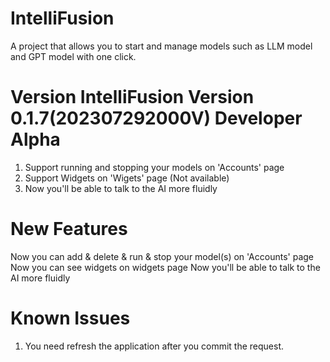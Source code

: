 # IntelliFusion
A project that allows you to start and manage models such as LLM model and GPT model with one click.

# Version IntelliFusion Version 0.1.7(202307292000V) Developer Alpha
1. Support running and stopping your models on 'Accounts' page
2. Support Widgets on 'Wigets' page (Not available)
3. Now you'll be able to talk to the AI more fluidly


# New Features
Now you can add & delete & run & stop your model(s) on 'Accounts' page
Now you can see widgets on widgets page
Now you'll be able to talk to the AI more fluidly

# Known Issues
1. You need refresh the application after you commit the request.